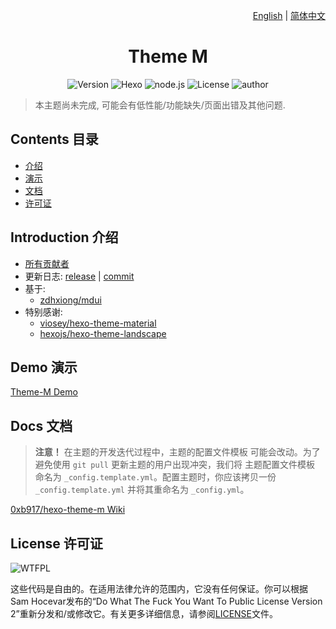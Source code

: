 <p align="right">
<a href="https://github.com/0xb917/hexo-theme-m/blob/master/README.md">English</a> | <a href="https://github.com/0xb917/hexo-theme-m/blob/master/README.zh-cn.md">简体中文</a></p>

<h1 align="center">Theme M</h1>

<p align="center">
<img alt="Version" src="https://img.shields.io/github/release/0xb917/hexo-theme-m.svg">
<img alt="Hexo" src="https://img.shields.io/badge/hexo-3.0%2B-blue.svg">
<img alt="node.js" src="https://img.shields.io/badge/node.js-6.0%2B-green.svg">
<img alt="License" src="https://img.shields.io/github/license/0xb917/hexo-theme-m.svg">
<img alt="author" src="https://img.shields.io/badge/author-0xB917-lightgrey.svg">
</p>

> 本主题尚未完成, 可能会有低性能/功能缺失/页面出错及其他问题.

## Contents 目录

- [介绍](#introduction-介绍)
- [演示](#demo-演示)
- [文档](#docs-文档)
- [许可证](#license-许可证)

## Introduction 介绍

- [所有贡献者](https://github.com/0xb917/hexo-theme-m/graphs/contributors)
- 更新日志: [release](https://github.com/0xb917/hexo-theme-m/releases) | [commit](https://github.com/0xb917/hexo-theme-m/commits/master)
- 基于:
  - [zdhxiong/mdui](https://github.com/zdhxiong/mdui)
- 特别感谢:
  - [viosey/hexo-theme-material](https://github.com/viosey/hexo-theme-material)
  - [hexojs/hexo-theme-landscape](https://github.com/hexojs/hexo-theme-landscape)

## Demo 演示

[Theme-M Demo](https://0xb917.github.io/hexo-theme-m)

## Docs 文档

> **注意！** 在主题的开发迭代过程中，主题的配置文件模板 可能会改动。为了避免使用 `git pull` 更新主题的用户出现冲突，我们将 主题配置文件模板 命名为 `_config.template.yml`。配置主题时，你应该拷贝一份 `_config.template.yml` 并将其重命名为 `_config.yml`。

[0xb917/hexo-theme-m Wiki](https://github.com/0xb917/hexo-theme-m/wiki)

## License 许可证

![WTFPL](http://www.wtfpl.net/wp-content/uploads/2012/12/wtfpl-badge-1.png)

这些代码是自由的。在适用法律允许的范围内，它没有任何保证。你可以根据Sam Hocevar发布的“Do What The Fuck You Want To Public License Version 2”重新分发和/或修改它。有关更多详细信息，请参阅[LICENSE](https://github.com/0xb917/hexo-theme-m/blob/master/LICENSE)文件。
